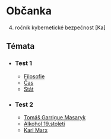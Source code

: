 # Občanka

4. ročník kybernetické bezpečnost [Ka]

## Témata

- ### Test 1
    - [Filosofie](/subjects/ona/filosofie.md)
    - [Čas](/subjects/ona/cas.md)
    - [Stát](/subjects/ona/stat.md)
- ### Test 2
    - [Tomáš Garrigue Masaryk](/subjects/ona/tomas-masaryk.md)
    - [Alkohol 19.století](/subjects/ona/alkohol-19-stol.md)
    - [Karl Marx](/subjects/ona/marx.md)